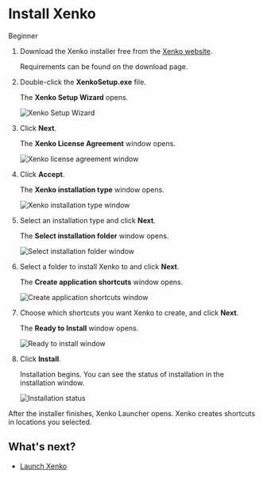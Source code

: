 # Install Xenko

<span class="label label-doc-level">Beginner</span>

 1. Download the Xenko installer free from the [Xenko website](http://xenko.com/download/).

    Requirements can be found on the download page.
 
 2. Double-click the **XenkoSetup.exe** file.
 
    The **Xenko Setup Wizard** opens.

    ![Xenko Setup Wizard](media/install-xenko-setup-wizard.png)
	
 3. Click **Next**.
 
    The **Xenko License Agreement** window opens.

    ![Xenko license agreement window](media/install-xenko-license-agreement.png)
	
 4. Click **Accept**.
 
    The **Xenko installation type** window opens.

    ![Xenko installation type window](media/install-xenko-installation-type.png)
	
 5. Select an installation type and click **Next**. 

    The **Select installation folder** window opens.

    ![Select installation folder window](media/install-xenko-select-installation-folder.png)
	
 6. Select a folder to install Xenko to and click **Next**.

    The **Create application shortcuts** window opens.
    
    ![Create application shortcuts window](media/install-xenko-create-application-shortcuts.png)
	
 7. Choose which shortcuts you want Xenko to create, and click **Next**.
 
    The **Ready to Install** window opens.
    
    ![Ready to install window](media/install-xenko-ready-to-install.png)

 8. Click **Install**.
 
    Installation begins. You can see the status of installation in the installation window.
 
    ![Installation status](media/install-xenko-installation-status.png)

After the installer finishes, Xenko Launcher opens. Xenko creates shortcuts in locations you selected.

## What's next?

* [Launch Xenko](launch-xenko.md)